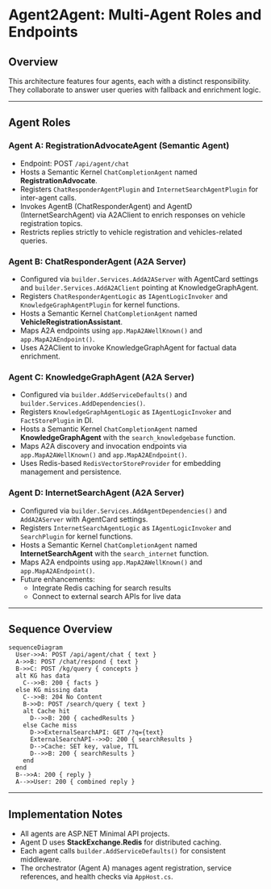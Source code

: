 # Agent2Agent: Multi-Agent Roles and Endpoints

## Overview

This architecture features four agents, each with a distinct responsibility. They collaborate to answer user queries with fallback and enrichment logic.

---

## Agent Roles

### Agent A: RegistrationAdvocateAgent (Semantic Agent)
- Endpoint: POST `/api/agent/chat`
- Hosts a Semantic Kernel `ChatCompletionAgent` named **RegistrationAdvocate**.
- Registers `ChatResponderAgentPlugin` and `InternetSearchAgentPlugin` for inter-agent calls.
- Invokes AgentB (ChatResponderAgent) and AgentD (InternetSearchAgent) via A2AClient to enrich responses on vehicle registration topics.
- Restricts replies strictly to vehicle registration and vehicles-related queries.

### Agent B: ChatResponderAgent (A2A Server)
- Configured via `builder.Services.AddA2AServer` with AgentCard settings and `builder.Services.AddA2AClient` pointing at KnowledgeGraphAgent.
- Registers `ChatResponderAgentLogic` as `IAgentLogicInvoker` and `KnowledgeGraphAgentPlugin` for kernel functions.
- Hosts a Semantic Kernel `ChatCompletionAgent` named **VehicleRegistrationAssistant**.
- Maps A2A endpoints using `app.MapA2AWellKnown()` and `app.MapA2AEndpoint()`.
- Uses A2AClient to invoke KnowledgeGraphAgent for factual data enrichment.

### Agent C: KnowledgeGraphAgent (A2A Server)
- Configured via `builder.AddServiceDefaults()` and `builder.Services.AddDependencies()`.
- Registers `KnowledgeGraphAgentLogic` as `IAgentLogicInvoker` and `FactStorePlugin` in DI.
- Hosts a Semantic Kernel `ChatCompletionAgent` named **KnowledgeGraphAgent** with the `search_knowledgebase` function.
- Maps A2A discovery and invocation endpoints via `app.MapA2AWellKnown()` and `app.MapA2AEndpoint()`.
- Uses Redis-based `RedisVectorStoreProvider` for embedding management and persistence.

### Agent D: InternetSearchAgent (A2A Server)
- Configured via `builder.Services.AddAgentDependencies()` and `AddA2AServer` with AgentCard settings.
- Registers `InternetSearchAgentLogic` as `IAgentLogicInvoker` and `SearchPlugin` for kernel functions.
- Hosts a Semantic Kernel `ChatCompletionAgent` named **InternetSearchAgent** with the `search_internet` function.
- Maps A2A endpoints using `app.MapA2AWellKnown()` and `app.MapA2AEndpoint()`.
- Future enhancements:
  - Integrate Redis caching for search results
  - Connect to external search APIs for live data

---

## Sequence Overview

```mermaid
sequenceDiagram
  User->>A: POST /api/agent/chat { text }
  A->>B: POST /chat/respond { text }
  B->>C: POST /kg/query { concepts }
  alt KG has data
    C-->>B: 200 { facts }
  else KG missing data
    C-->>B: 204 No Content
    B->>D: POST /search/query { text }
    alt Cache hit
      D-->>B: 200 { cachedResults }
    else Cache miss
      D->>ExternalSearchAPI: GET /?q={text}
      ExternalSearchAPI-->>D: 200 { searchResults }
      D-->Cache: SET key, value, TTL
      D-->>B: 200 { searchResults }
    end
  end
  B-->>A: 200 { reply }
  A-->>User: 200 { combined reply }
```

---

## Implementation Notes

- All agents are ASP.NET Minimal API projects.
- Agent D uses **StackExchange.Redis** for distributed caching.
- Each agent calls `builder.AddServiceDefaults()` for consistent middleware.
- The orchestrator (Agent A) manages agent registration, service references, and health checks via `AppHost.cs`.

